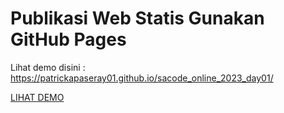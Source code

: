 # Publikasi Web Statis Gunakan GitHub Pages

Lihat demo disini : https://patrickapaseray01.github.io/sacode_online_2023_day01/

[LIHAT DEMO](https://patrickapaseray01.github.io/sacode_online_2023_day01/)
